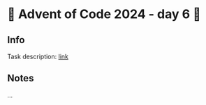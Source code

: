 # 🎄 Advent of Code 2024 - day 6 🎄

## Info

Task description: [link](https://adventofcode.com/2024/day/6)

## Notes

...
